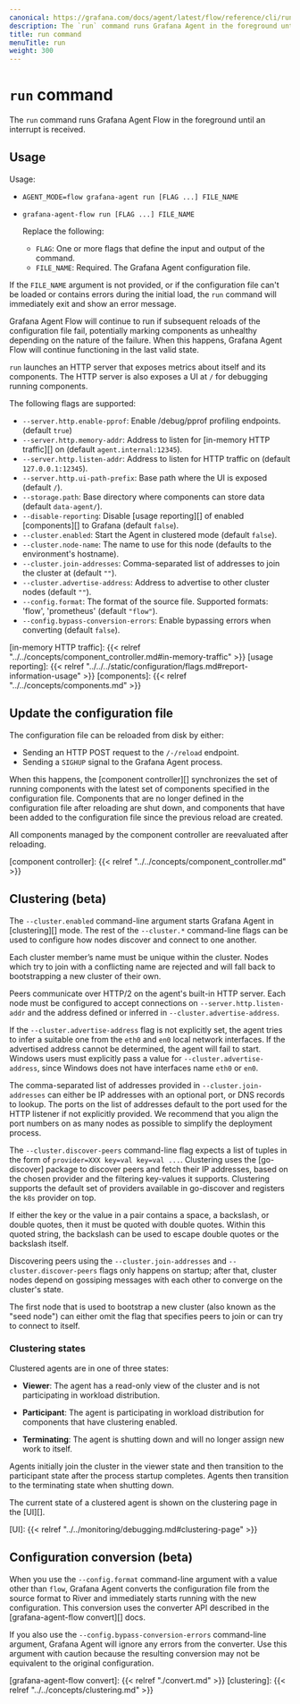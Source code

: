 ```yaml
---
canonical: https://grafana.com/docs/agent/latest/flow/reference/cli/run/
description: The `run` command runs Grafana Agent in the foreground until an interrupt is received.
title: run command
menuTitle: run
weight: 300
---
```


# `run` command

The `run` command runs Grafana Agent Flow in the foreground until an
interrupt is received.

## Usage

Usage:

* `AGENT_MODE=flow grafana-agent run [FLAG ...] FILE_NAME`
* `grafana-agent-flow run [FLAG ...] FILE_NAME`

   Replace the following:

   * `FLAG`: One or more flags that define the input and output of the command.
   * `FILE_NAME`: Required. The Grafana Agent configuration file.

If the `FILE_NAME` argument is not provided, or if the configuration file can't be loaded or 
contains errors during the initial load, the `run` command will immediately exit and show an error message.

Grafana Agent Flow will continue to run if subsequent reloads of the configuration
file fail, potentially marking components as unhealthy depending on the nature
of the failure. When this happens, Grafana Agent Flow will continue functioning
in the last valid state.

`run` launches an HTTP server that exposes metrics about itself and its
components. The HTTP server is also exposes a UI at `/` for debugging
running components.

The following flags are supported:

* `--server.http.enable-pprof`: Enable /debug/pprof profiling endpoints. (default `true`)
* `--server.http.memory-addr`: Address to listen for [in-memory HTTP traffic][] on
  (default `agent.internal:12345`).
* `--server.http.listen-addr`: Address to listen for HTTP traffic on (default `127.0.0.1:12345`).
* `--server.http.ui-path-prefix`: Base path where the UI is exposed (default `/`).
* `--storage.path`: Base directory where components can store data (default `data-agent/`).
* `--disable-reporting`: Disable [usage reporting][] of enabled [components][] to Grafana (default `false`).
* `--cluster.enabled`: Start the Agent in clustered mode (default `false`).
* `--cluster.node-name`: The name to use for this node (defaults to the environment's hostname).
* `--cluster.join-addresses`: Comma-separated list of addresses to join the cluster at (default `""`).
* `--cluster.advertise-address`: Address to advertise to other cluster nodes (default `""`).
* `--config.format`: The format of the source file. Supported formats: 'flow', 'prometheus' (default `"flow"`).
* `--config.bypass-conversion-errors`: Enable bypassing errors when converting (default `false`).

[in-memory HTTP traffic]: {{< relref "../../concepts/component_controller.md#in-memory-traffic" >}}
[usage reporting]: {{< relref "../../../static/configuration/flags.md#report-information-usage" >}}
[components]: {{< relref "../../concepts/components.md" >}}

## Update the configuration file

The configuration file can be reloaded from disk by either:

* Sending an HTTP POST request to the `/-/reload` endpoint.
* Sending a `SIGHUP` signal to the Grafana Agent process.

When this happens, the [component controller][] synchronizes the set of running
components with the latest set of components specified in the configuration file.
Components that are no longer defined in the configuration file after reloading are
shut down, and components that have been added to the configuration file since the
previous reload are created.

All components managed by the component controller are reevaluated after
reloading.

[component controller]: {{< relref "../../concepts/component_controller.md" >}}

## Clustering (beta)

The `--cluster.enabled` command-line argument starts Grafana Agent in
[clustering][] mode. The rest of the `--cluster.*` command-line flags can be
used to configure how nodes discover and connect to one another.

Each cluster member’s name must be unique within the cluster. Nodes which try
to join with a conflicting name are rejected and will fall back to
bootstrapping a new cluster of their own.

Peers communicate over HTTP/2 on the agent's built-in HTTP server. Each node
must be configured to accept connections on `--server.http.listen-addr` and the
address defined or inferred in `--cluster.advertise-address`.

If the `--cluster.advertise-address` flag is not explicitly set, the agent
tries to infer a suitable one from the `eth0` and `en0` local network
interfaces. If the advertised address cannot be determined, the agent will
fail to start. Windows users must explicitly pass a value for
`--cluster.advertise-address`, since Windows does not have interfaces name
`eth0` or `en0`.

The comma-separated list of addresses provided in `--cluster.join-addresses`
can either be IP addresses with an optional port, or DNS records to lookup.
The ports on the list of addresses default to the port used for the HTTP
listener if not explicitly provided. We recommend that you
align the port numbers on as many nodes as possible to simplify the deployment
process.

The `--cluster.discover-peers` command-line flag expects a list of tuples in
the form of `provider=XXX key=val key=val ...`. Clustering uses the
[go-discover] package to discover peers and fetch their IP addresses, based
on the chosen provider and the filtering key-values it supports. Clustering
supports the default set of providers available in go-discover and registers
the `k8s` provider on top.

If either the key or the value in a pair contains a space, a backslash, or
double quotes, then it must be quoted with double quotes. Within this quoted
string, the backslash can be used to escape double quotes or the backslash
itself.

Discovering peers using the `--cluster.join-addresses` and
`--cluster.discover-peers` flags only happens on startup; after that, cluster
nodes depend on gossiping messages with each other to converge on the cluster's
state.

The first node that is used to bootstrap a new cluster (also known as
the "seed node") can either omit the flag that specifies peers to join or can
try to connect to itself.

### Clustering states

Clustered agents are in one of three states:

* **Viewer**: The agent has a read-only view of the cluster and is not
  participating in workload distribution.

* **Participant**: The agent is participating in workload distribution for
  components that have clustering enabled.

* **Terminating**: The agent is shutting down and will no longer assign new
  work to itself.

Agents initially join the cluster in the viewer state and then transition to
the participant state after the process startup completes. Agents then
transition to the terminating state when shutting down.

The current state of a clustered agent is shown on the clustering page in the
[UI][].

[UI]: {{< relref "../../monitoring/debugging.md#clustering-page" >}}

## Configuration conversion (beta)

When you use the `--config.format` command-line argument with a value
other than `flow`, Grafana Agent converts the configuration file from
the source format to River and immediately starts running with the new
configuration. This conversion uses the converter API described in the
[grafana-agent-flow convert][] docs.

If you also use the `--config.bypass-conversion-errors` command-line argument,
Grafana Agent will ignore any errors from the converter. Use this argument
with caution because the resulting conversion may not be equivalent to the
original configuration.

[grafana-agent-flow convert]: {{< relref "./convert.md" >}}
[clustering]:  {{< relref "../../concepts/clustering.md" >}}
